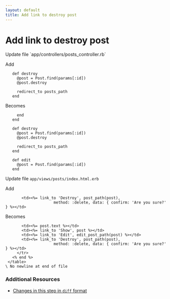 ```yaml
---
layout: default
title: Add link to destroy post
---
```


<h1 id="main">Add link to destroy post</h1>
Update file `app/controllers/posts_controller.rb`

Add
<pre><code>   def destroy
     @post = Post.find(params[:id])
     @post.destroy
&nbsp;
     redirect_to posts_path
   end</code></pre>


Becomes
<pre><code>     end
   end
&nbsp;
   def destroy
     @post = Post.find(params[:id])
     @post.destroy
&nbsp;
     redirect_to posts_path
   end
&nbsp;
   def edit
     @post = Post.find(params[:id])
   end
</code></pre>


Update file `app/views/posts/index.html.erb`

Add
<pre><code>       &lt;td&gt;&lt;%= link_to &#39;Destroy&#39;, post_path(post),
                     method: :delete, data: { confirm: &#39;Are you sure?&#39; } %&gt;&lt;/td&gt;</code></pre>


Becomes
<pre><code>       &lt;td&gt;&lt;%= post.text %&gt;&lt;/td&gt;
       &lt;td&gt;&lt;%= link_to &#39;Show&#39;, post %&gt;&lt;/td&gt;
       &lt;td&gt;&lt;%= link_to &#39;Edit&#39;, edit_post_path(post) %&gt;&lt;/td&gt;
       &lt;td&gt;&lt;%= link_to &#39;Destroy&#39;, post_path(post),
                     method: :delete, data: { confirm: &#39;Are you sure?&#39; } %&gt;&lt;/td&gt;
     &lt;/tr&gt;
   &lt;% end %&gt;
 &lt;/table&gt;
\ No newline at end of file
</code></pre>



### Additional Resources

* [Changes in this step in `diff` format](https://github.com/stevenhallen/rails_getting_started_bdd/commit/38cf9eddedcb07cbbf936061bbd2847716f70e38)

